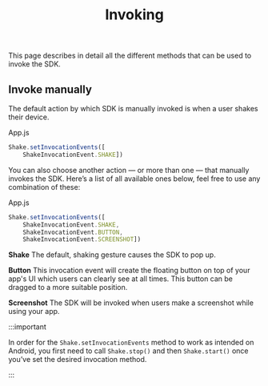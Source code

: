 ﻿---
id: invoking
title: Invoking
---
This page describes in detail all the different methods that can be used to invoke the SDK.

## Invoke manually
The default action by which SDK is manually invoked is when a user shakes their device.

App.js
```javascript
Shake.setInvocationEvents([
    ShakeInvocationEvent.SHAKE])
```

You can also choose another action — or more than one — that manually invokes the SDK. Here’s a list of all available ones below, feel free to use any combination of these:

App.js
```javascript
Shake.setInvocationEvents([
    ShakeInvocationEvent.SHAKE,
    ShakeInvocationEvent.BUTTON,
    ShakeInvocationEvent.SCREENSHOT])
```

**Shake**
The default, shaking gesture causes the SDK to pop up.

**Button**
This invocation event will create the floating button on top of your app's UI which users can clearly see at all times. This button can be dragged to a more suitable position.

**Screenshot**
The SDK will be invoked when users make a screenshot while using your app.

:::important

In order for the `Shake.setInvocationEvents` method to work as intended on Android, you first need to call `Shake.stop()` and then `Shake.start()` once you’ve set the desired invocation method.

:::
